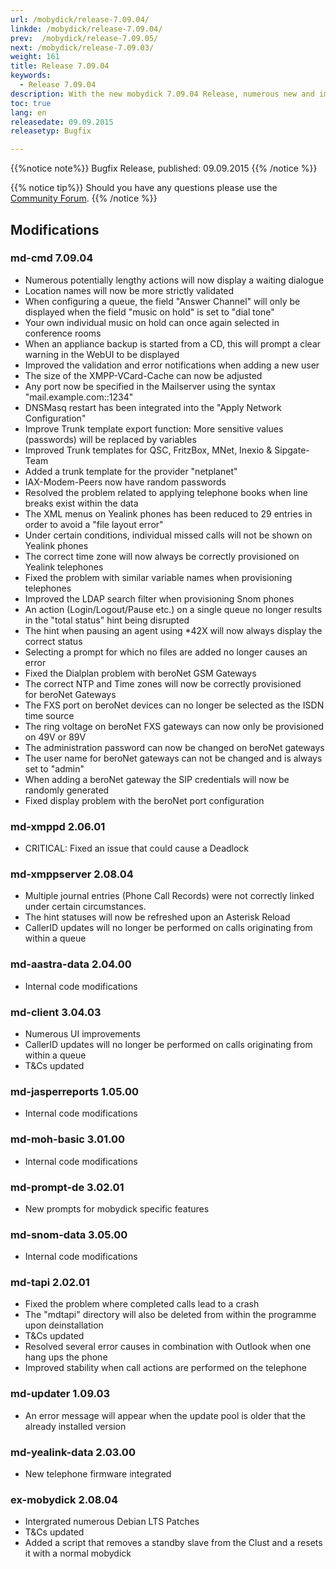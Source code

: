 ```yaml
---
url: /mobydick/release-7.09.04/
linkde: /mobydick/release-7.09.04/
prev:  /mobydick/release-7.09.05/
next: /mobydick/release-7.09.03/
weight: 161
title: Release 7.09.04
keywords: 
  - Release 7.09.04
description: With the new mobydick 7.09.04 Release, numerous new and improved functions are now available.
toc: true
lang: en
releasedate: 09.09.2015  
releasetyp: Bugfix

---
```


{{%notice note%}}
Bugfix Release, published: 09.09.2015 
{{% /notice %}}

{{% notice tip%}}
Should you have any questions please use the [Community Forum](http://community.pascom.net/forum.php?langid=6 "Visit our Forum").
{{% /notice %}}

## Modifications


### md-cmd 7.09.04

*   Numerous potentially lengthy actions will now display a waiting dialogue
*   Location names will now be more strictly validated
*   When configuring a queue, the field "Answer Channel" will only be displayed when the field "music on hold" is set to "dial tone"
*   Your own individual music on hold can once again selected in conference rooms
*   When an appliance backup is started from a CD, this will prompt a clear warning in the WebUI to be displayed
*   Improved the validation and error notifications when adding a new user
*   The size of the XMPP-VCard-Cache can now be adjusted
*   Any port now be specified in the Mailserver using the syntax "mail.example.com::1234" 
*   DNSMasq restart has been integrated into the "Apply Network Configuration"
*   Improve Trunk template export function: More sensitive values (passwords) will be replaced by variables
*   Improved Trunk templates for QSC, FritzBox, MNet, Inexio & Sipgate-Team
*   Added a trunk template for the provider "netplanet"
*   IAX-Modem-Peers now have random passwords
*   Resolved the problem related to applying telephone books when line breaks exist within the data
*   The XML menus on Yealink phones has been reduced to 29 entries in order to avoid a "file layout error"
*   Under certain conditions, individual missed calls will not be shown on Yealink phones
*   The correct time zone will now always be correctly provisioned on Yealink telephones
*   Fixed the problem with similar variable names when provisioning telephones
*   Improved the LDAP search filter when provisioning Snom phones
*   An action (Login/Logout/Pause etc.) on a single queue no longer results in the "total status" hint being disrupted
*   The hint when pausing an agent using *42X will now always display the correct status
*   Selecting a prompt for which no files are added no longer causes an error
*   Fixed the Dialplan problem with beroNet GSM Gateways
*   The correct NTP and Time zones will now be correctly provisioned for beroNet Gateways 
*   The FXS port on beroNet devices can no longer be selected as the ISDN time source
*   The ring voltage on beroNet FXS gateways can now only be provisioned on 49V or 89V 
*   The administration password can now be changed on beroNet gateways
*   The user name for beroNet gateways can not be changed and is always set to "admin"
*   When adding a beroNet gateway the SIP credentials will now be randomly generated
*   Fixed display problem with the beroNet port configuration

### md-xmppd 2.06.01

*   CRITICAL: Fixed an issue that could cause a Deadlock

### md-xmppserver 2.08.04

*   Multiple journal entries (Phone Call Records) were not correctly linked under certain circumstances.
*   The hint statuses will now be refreshed upon an Asterisk Reload
*   CallerID updates will no longer be performed on calls originating from within a queue

### md-aastra-data 2.04.00

*   Internal code modifications

### md-client 3.04.03

*   Numerous UI improvements
*   CallerID updates will no longer be performed on calls originating from within a queue
*   T&Cs updated

### md-jasperreports 1.05.00

*   Internal code modifications

### md-moh-basic 3.01.00

*   Internal code modifications

### md-prompt-de 3.02.01

*   New prompts for mobydick specific features

### md-snom-data 3.05.00

*   Internal code modifications

### md-tapi 2.02.01

*   Fixed the problem where completed calls lead to a crash
*   The "mdtapi" directory will also be deleted from within the programme upon deinstallation
*   T&Cs updated
*   Resolved several error causes in combination with Outlook when one hang ups the phone
*   Improved stability when call actions are performed on the telephone

### md-updater 1.09.03

*   An error message will appear when the update pool is older that the already installed version

### md-yealink-data 2.03.00

*   New telephone firmware integrated

### ex-mobydick 2.08.04

*   Intergrated numerous Debian LTS Patches
*   T&Cs updated
*   Added a script that removes a standby slave from the Clust and a resets it with a normal mobydick